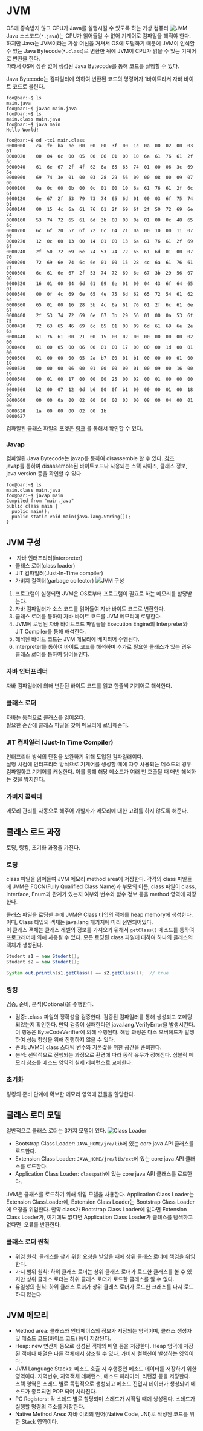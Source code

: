 # JVM
OS에 종속받지 않고 CPU가 Java를 실행시킬 수 있도록 하는 가상 컴퓨터
![JVM](https://user-images.githubusercontent.com/51476083/113502632-7959d580-9568-11eb-8457-edc8b60b0bac.png) 
Java 소스코드(`*.java`)는 CPU가 읽어들일 수 없어 기계어로 컴파일을 해줘야 한다.  
하지만 Java는 JVM이라는 가상 머신을 거쳐서 OS에 도달하기 때문에 JVM이 인식할 수 있는 Java Bytecode(`*.class`)로 변환한 뒤에 JVM이 CPU가 읽을 수 있는 기계어로 변환을 한다.  
따라서 OS에 상관 없이 생성된 Java Bytecode를 통해 코드를 실행할 수 있다.  

Java Bytecode는 컴파일러에 의하여 변환된 코드의 명령어가 1바이트라서 자바 바이트 코드로 불린다.  

```console
foo@bar:~$ ls
main.java
foo@bar:~$ javac main.java
foo@bar:~$ ls
main.class main.java
foo@bar:~$ java main
Hello World!

foo@bar:~$ od -tx1 main.class
0000000    ca  fe  ba  be  00  00  00  3f  00  1c  0a  00  02  00  03  07
0000020    00  04  0c  00  05  00  06  01  00  10  6a  61  76  61  2f  6c
0000040    61  6e  67  2f  4f  62  6a  65  63  74  01  00  06  3c  69  6e
0000060    69  74  3e  01  00  03  28  29  56  09  00  08  00  09  07  00
0000100    0a  0c  00  0b  00  0c  01  00  10  6a  61  76  61  2f  6c  61
0000120    6e  67  2f  53  79  73  74  65  6d  01  00  03  6f  75  74  01
0000140    00  15  4c  6a  61  76  61  2f  69  6f  2f  50  72  69  6e  74
0000160    53  74  72  65  61  6d  3b  08  00  0e  01  00  0c  48  65  6c
0000200    6c  6f  20  57  6f  72  6c  64  21  0a  00  10  00  11  07  00
0000220    12  0c  00  13  00  14  01  00  13  6a  61  76  61  2f  69  6f
0000240    2f  50  72  69  6e  74  53  74  72  65  61  6d  01  00  07  70
0000260    72  69  6e  74  6c  6e  01  00  15  28  4c  6a  61  76  61  2f
0000300    6c  61  6e  67  2f  53  74  72  69  6e  67  3b  29  56  07  00
0000320    16  01  00  04  6d  61  69  6e  01  00  04  43  6f  64  65  01
0000340    00  0f  4c  69  6e  65  4e  75  6d  62  65  72  54  61  62  6c
0000360    65  01  00  16  28  5b  4c  6a  61  76  61  2f  6c  61  6e  67
0000400    2f  53  74  72  69  6e  67  3b  29  56  01  00  0a  53  6f  75
0000420    72  63  65  46  69  6c  65  01  00  09  6d  61  69  6e  2e  6a
0000440    61  76  61  00  21  00  15  00  02  00  00  00  00  00  02  00
0000460    01  00  05  00  06  00  01  00  17  00  00  00  1d  00  01  00
0000500    01  00  00  00  05  2a  b7  00  01  b1  00  00  00  01  00  18
0000520    00  00  00  06  00  01  00  00  00  01  00  09  00  16  00  19
0000540    00  01  00  17  00  00  00  25  00  02  00  01  00  00  00  09
0000560    b2  00  07  12  0d  b6  00  0f  b1  00  00  00  01  00  18  00
0000600    00  00  0a  00  02  00  00  00  03  00  08  00  04  00  01  00
0000620    1a  00  00  00  02  00  1b
0000627
```
컴파일된 클래스 파일의 포멧은 [링크](https://docs.oracle.com/javase/specs/jvms/se7/html/jvms-4.html) 를 통해서 확인할 수 있다.  

### Javap
컴파일된 Java Bytecode는 javap를 통하여 disassemble 할 수 있다. [참조](https://docs.oracle.com/javase/8/docs/technotes/tools/windows/javap.html)  
javap를 통하여 disassemble된 바이트코드나 사용되는 스택 사이즈, 클래스 정보, java version 등을 확인할 수 있다.
```console
foo@bar:~$ ls
main.class main.java
foo@bar:~$ javap main
Compiled from "main.java"
public class main {
  public main();
  public static void main(java.lang.String[]);
}
```

## JVM 구성
-  자바 인터프리터(interpreter)
- 클래스 로더(class loader)
- JIT 컴파일러(Just-In-Time compiler)
- 가비지 컬렉터(garbage collector)
![JVM 구성](https://upload.wikimedia.org/wikipedia/commons/thumb/d/dd/JvmSpec7.png/800px-JvmSpec7.png)  

1. 프로그램이 실행되면 JVM은 OS로부터 프로그램이 필요로 하는 메모리를 할당받는다.
2. 자바 컴파일러가 소스 코드를 읽어들여 자바 바이트 코드로 변환한다.
3. 클래스 로더를 통하여 자바 바이트 코드를 JVM 메모리에 로딩한다.
4. JVM에 로딩된 자바 바이트코드 파일들을 Execution Engine의 Interpreter와 JIT Compiler를 통해 해석한다.
5. 해석된 바이트 코드는 JVM 메모리에 배치되어 수행된다.
6. Interpreter를 통하여 바이트 코드를 해석하며 추가로 필요한 클래스가 있는 경우 클래스 로더를 통하여 읽어들인다.

### 자바 인터프리터
자바 컴파일러에 의해 변환된 바이트 코드를 읽고 한줄씩 기계어로 해석한다.
### 클래스 로더
자바는 동적으로 클래스를 읽어온다.  
필요한 순간에 클래스 파일을 찾아 메모리에 로딩해준다.  
### JIT 컴파일러 (Just-In Time Compiler)
인터프리터 방식의 단점을 보완하기 위해 도입된 컴파일러이다.  
실행 시점에 인터프리터 방식으로 기계어를 생성할 때에 자주 사용되는 메소드의 경우 컴파일하고 기계어를 캐싱한다. 이를 통해 해당 메소드가 여러 번 호출될 때 매번 해석하는 것을 방지한다.  
### 가비지 콜렉터
메모리 관리를 자동으로 해주어 개발자가 메모리에 대한 고려를 하지 않도록 해준다.  

## 클래스 로드 과정
로딩, 링킹, 초기화 과정을 가진다.
### 로딩
class 파일을 읽어들여 JVM 메모리 method area에 저장한다. 
각각의 class 파일들에 JVM은 FQCN(Fully Qualified Class Name)과 부모의 이름, class 파일이 class, Interface, Enum과 관계가 있는지 여부와 변수와 함수 정보 등을 method 영역에 저장한다.

클래스 파일을 로딩한 후에 JVM은 Class 타입의 객체를 heap memory에 생성한다.
이때, Class 타입의 객체는 java.lang 패키지에 미리 선언되어있다.  
이 클래스 객체는 클래스 레벨의 정보를 가져오기 위해서 `getClass()` 메소드를 통하여 프로그래머에 의해 사용될 수 있다.
모든 로딩된 class 파일에 대하여 하나의 클래스의 객체가 생성된다.  
```Java
Student s1 = new Student();
Student s2 = new Student();

System.out.println(s1.getClass() == s2.getClass());  // true
```
### 링킹
검증, 준비, 분석(Optional)을 수행한다.
- 검증: .class 파일의 정확성을 검증한다. 검증된 컴파일러릍 통해 생성되고 포메팅 되었는지 확인한다. 만약 검증이 실패한다면 java.lang.VerifyError을 발생시킨다. 이 행동은 ByteCodeVerifier에 의해 수행된다.
  해당 과정은 다소 오버헤드가 발생하여 성능 향상을 위해 진행하지 않을 수 있다.
- 준비: JVM이 class 스태틱 변수와 기본값을 위한 공간을 준비한다.
- 분석: 선택적으로 진행되는 과정으로 환경에 따라 동작 유무가 정해진다. 심볼릭 메모리 참조를 메소드 영역의 실제 레퍼런스로 교체한다.
### 초기화
링킹의 준비 단계에 확보한 메모리 영역에 값들을 할당한다.
## 클래스 로더 모델
일반적으로 클래스 로더는 3가지 모델이 있다.
![Class Loader](https://blog.kakaocdn.net/dn/csG0Ot/btqKXinWA1V/wZ7sIqo4mOczdj27bwublk/img.png) 
- Bootstrap Class Loader: `JAVA_HOME/jre/lib`에 있는 core java API 클래스를 로드한다.
- Extension Class Loader: `JAVA_HOME/jre/lib/ext`에 있는 core java API 클래스를 로드한다.
- Application Class Loader: `classpath`에 있는 core java API 클래스를 로드한다.

JVM은 클래스를 로드하기 위해 위임 모델을 사용한다. Application Class Loader는 Extension ClassLoader에, Extension Class Loader는 Bootstrap Class Loader에 요청을 위임한다. 만약 class가 Bootstrap Class Loader에 없다면 Extension Class Loader가, 여기에도 없다면 Application Class Loader가 클래스를 탐색하고 없다면  오류를 반환한다.

### 클래스 로더 원칙
- 위임 원칙: 클래스를 찾기 위한 요청을 받았을 때에 상위 클래스 로더에 책임을 위임한다.
- 가시 범위 원칙: 하위 클래스 로더는 상위 클래스 로더가 로드한 클래스를 볼 수 있지만 상위 클래스 로더는 하위 클래스 로더가 로드한 클래스를 알 수 없다.
- 유일성의 원칙: 하위 클래스 로더가 상위 클래스 로더가 로드한 크래스를 다시 로드하지 않는다.

## JVM 메모리
- Method area: 클래스와 인터페이스의 정보가 저장되는 영역이며, 클래스 생성자 및 메소드 코드(바이트 코드) 등이 저장된다.
- Heap: new 연산자 등으로 생성된 객체와 배열 등을 저장한다. Heap 영역에 저장된 객체나 배열은 다른 객체에서 참조될 수 있다. 가비지 컬렉션이 발생하는 영역이다.
- JVM Language Stacks: 메소드 호출 시 수행중인 메소드 데이터를 저장하기 위한 영역이다. 지역변수, 지역객체 레퍼런스, 메소드 파라미터, 리턴값 등을 저장한다. 스텍 영역은 스레드 별로 독립적으로 생성되고 메소드 진입시 데이터가 생성되며 메소드가 종료되면 POP 되어 사라진다.
- PC Registers: 각 스레드 별로 할당되며 스레드가 시작될 때에 생성된다. 스레드가 실행할 명령의 주소를 저장한다.
- Native Method Area: 자바 이외의 언어(Native Code, JNI)로 작성된 코드를 위한 Stack 영역이다.
